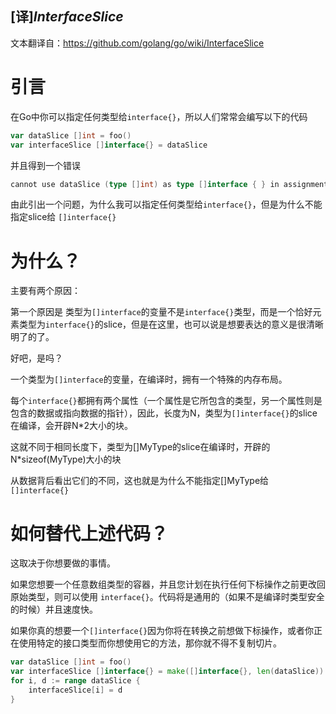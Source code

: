 ## [译]*InterfaceSlice*



文本翻译自：https://github.com/golang/go/wiki/InterfaceSlice



# 引言



在Go中你可以指定任何类型给`interface{}`，所以人们常常会编写以下的代码

```go
var dataSlice []int = foo()
var interfaceSlice []interface{} = dataSlice
```

并且得到一个错误

```go
cannot use dataSlice (type []int) as type []interface { } in assignment
```

由此引出一个问题，为什么我可以指定任何类型给`interface{}`，但是为什么不能指定slice给 `[]interface{}`



# 为什么？

主要有两个原因：

第一个原因是 类型为`[]interface`的变量不是`interface{}`类型，而是一个恰好元素类型为`interface{}`的slice，但是在这里，也可以说是想要表达的意义是很清晰明了的了。

好吧，是吗？

一个类型为`[]interface`的变量，在编译时，拥有一个特殊的内存布局。

每个`interface{}`都拥有两个属性（一个属性是它所包含的类型，另一个属性则是包含的数据或指向数据的指针），因此，长度为N，类型为`[]interface{}`的slice在编译，会开辟N*2大小的块。

这就不同于相同长度下，类型为[]MyType的slice在编译时，开辟的N*sizeof(MyType)大小的块

从数据背后看出它们的不同，这也就是为什么不能指定[]MyType给`[]interface{}`



# 如何替代上述代码？



这取决于你想要做的事情。

如果您想要一个任意数组类型的容器，并且您计划在执行任何下标操作之前更改回原始类型，则可以使用 `interface{}`。代码将是通用的（如果不是编译时类型安全的时候）并且速度快。

如果你真的想要一个`[]interface{}`因为你将在转换之前想做下标操作，或者你正在使用特定的接口类型而你想使用它的方法，那你就不得不复制切片。

```go
var dataSlice []int = foo()
var interfaceSlice []interface{} = make([]interface{}, len(dataSlice))
for i, d := range dataSlice {
	interfaceSlice[i] = d
}
```



